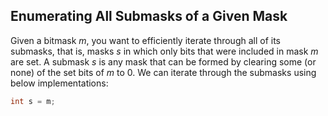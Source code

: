 ## Enumerating All Submasks of a Given Mask
Given a bitmask $m$, you want to efficiently iterate through all of its submasks, that is, masks $s$ in which only bits that were included in mask $m$ are set. A submask $s$ is any mask that can be formed by clearing some (or none) of the set bits of $m$ to $0$.
We can iterate through the submasks using below implementations:
```cpp
int s = m;
```